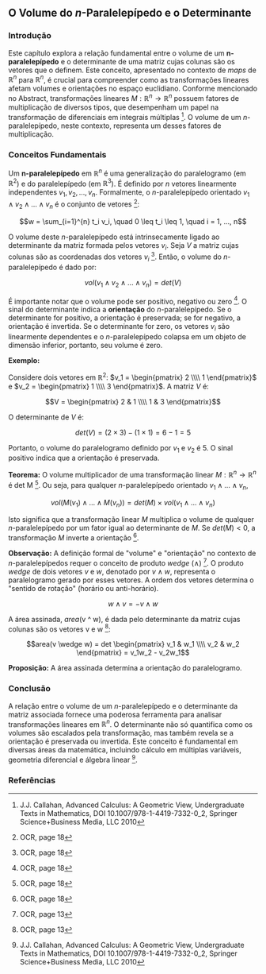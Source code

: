 ## O Volume do *n*-Paralelepípedo e o Determinante

### Introdução
Este capítulo explora a relação fundamental entre o volume de um **n-paralelepípedo** e o determinante de uma matriz cujas colunas são os vetores que o definem. Este conceito, apresentado no contexto de *maps* de $\mathbb{R}^n$ para $\mathbb{R}^n$, é crucial para compreender como as transformações lineares afetam volumes e orientações no espaço euclidiano. Conforme mencionado no Abstract, transformações lineares $M : \mathbb{R}^n \to \mathbb{R}^n$ possuem fatores de multiplicação de diversos tipos, que desempenham um papel na transformação de diferenciais em integrais múltiplas [^1]. O volume de um *n*-paralelepípedo, neste contexto, representa um desses fatores de multiplicação.

### Conceitos Fundamentais

Um **n-paralelepípedo** em $\mathbb{R}^n$ é uma generalização do paralelogramo (em $\mathbb{R}^2$) e do paralelepípedo (em $\mathbb{R}^3$). É definido por *n* vetores linearmente independentes $v_1, v_2, ..., v_n$. Formalmente, o *n*-paralelepípedo orientado $v_1 \wedge v_2 \wedge ... \wedge v_n$ é o conjunto de vetores [^46]:

$$w = \sum_{i=1}^{n} t_i v_i, \quad 0 \leq t_i \leq 1, \quad i = 1, ..., n$$

O volume deste *n*-paralelepípedo está intrinsecamente ligado ao determinante da matriz formada pelos vetores $v_i$. Seja $V$ a matriz cujas colunas são as coordenadas dos vetores $v_i$ [^46]. Então, o volume do *n*-paralelepípedo é dado por:

$$vol(v_1 \wedge v_2 \wedge ... \wedge v_n) = det(V)$$

É importante notar que o volume pode ser positivo, negativo ou zero [^46]. O sinal do determinante indica a **orientação** do *n*-paralelepípedo. Se o determinante for positivo, a orientação é preservada; se for negativo, a orientação é invertida. Se o determinante for zero, os vetores $v_i$ são linearmente dependentes e o *n*-paralelepípedo colapsa em um objeto de dimensão inferior, portanto, seu volume é zero.

**Exemplo:**

Considere dois vetores em $\mathbb{R}^2$: $v_1 = \begin{pmatrix} 2 \\\\ 1 \end{pmatrix}$ e $v_2 = \begin{pmatrix} 1 \\\\ 3 \end{pmatrix}$. A matriz $V$ é:

$$V = \begin{pmatrix} 2 & 1 \\\\ 1 & 3 \end{pmatrix}$$

O determinante de $V$ é:

$$det(V) = (2 \times 3) - (1 \times 1) = 6 - 1 = 5$$

Portanto, o volume do paralelogramo definido por $v_1$ e $v_2$ é 5. O sinal positivo indica que a orientação é preservada.

**Teorema:** O volume multiplicador de uma transformação linear $M : \mathbb{R}^n \to \mathbb{R}^n$ é det M [^46]. Ou seja, para qualquer *n*-paralelepípedo orientado $v_1 \wedge ... \wedge v_n$,

$$vol(M(v_1) \wedge ... \wedge M(v_n)) = det(M) \times vol(v_1 \wedge ... \wedge v_n)$$

Isto significa que a transformação linear $M$ multiplica o volume de qualquer *n*-paralelepípedo por um fator igual ao determinante de $M$. Se $det(M) < 0$, a transformação $M$ inverte a orientação [^46].

**Observação:** A definição formal de "volume" e "orientação" no contexto de *n*-paralelepípedos requer o conceito de produto *wedge* ($\wedge$) [^41]. O produto *wedge* de dois vetores $v$ e $w$, denotado por $v \wedge w$, representa o paralelogramo gerado por esses vetores. A ordem dos vetores determina o "sentido de rotação" (horário ou anti-horário).

$$w \wedge v = -v \wedge w$$

A área assinada, *area*(v ^ w), é dada pelo determinante da matriz cujas colunas são os vetores v e w [^41]:

$$area(v \wedge w) = det \begin{pmatrix} v_1 & w_1 \\\\ v_2 & w_2 \end{pmatrix} = v_1w_2 - v_2w_1$$

**Proposição:** A área assinada determina a orientação do paralelogramo.

### Conclusão

A relação entre o volume de um *n*-paralelepípedo e o determinante da matriz associada fornece uma poderosa ferramenta para analisar transformações lineares em $\mathbb{R}^n$. O determinante não só quantifica como os volumes são escalados pela transformação, mas também revela se a orientação é preservada ou invertida. Este conceito é fundamental em diversas áreas da matemática, incluindo cálculo em múltiplas variáveis, geometria diferencial e álgebra linear [^1].

### Referências
[^1]: J.J. Callahan, Advanced Calculus: A Geometric View, Undergraduate Texts in Mathematics, DOI 10.1007/978-1-4419-7332-0_2, Springer Science+Business Media, LLC 2010
[^46]: OCR, page 18
[^41]: OCR, page 13
<!-- END -->